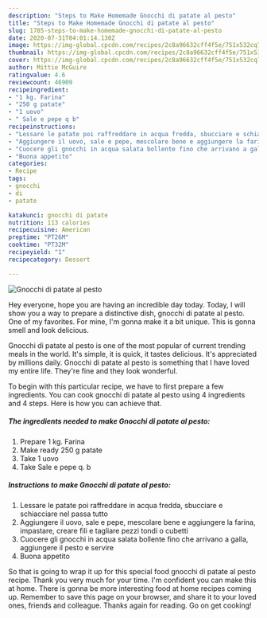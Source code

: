 ```yaml
---
description: "Steps to Make Homemade Gnocchi di patate al pesto"
title: "Steps to Make Homemade Gnocchi di patate al pesto"
slug: 1785-steps-to-make-homemade-gnocchi-di-patate-al-pesto
date: 2020-07-31T04:01:14.130Z
image: https://img-global.cpcdn.com/recipes/2c8a96632cff4f5e/751x532cq70/gnocchi-di-patate-al-pesto-recipe-main-photo.jpg
thumbnail: https://img-global.cpcdn.com/recipes/2c8a96632cff4f5e/751x532cq70/gnocchi-di-patate-al-pesto-recipe-main-photo.jpg
cover: https://img-global.cpcdn.com/recipes/2c8a96632cff4f5e/751x532cq70/gnocchi-di-patate-al-pesto-recipe-main-photo.jpg
author: Mittie McGuire
ratingvalue: 4.6
reviewcount: 46909
recipeingredient:
- "1 kg. Farina"
- "250 g patate"
- "1 uovo"
- " Sale e pepe q b"
recipeinstructions:
- "Lessare le patate poi raffreddare in acqua fredda, sbucciare e schiacciare nel passa tutto"
- "Aggiungere il uovo, sale e pepe, mescolare bene e aggiungere la farina, impastare, creare fili e tagliare pezzi tondi o cubetti"
- "Cuocere gli gnocchi in acqua salata bollente fino che arrivano a galla, aggiungere il pesto e servire"
- "Buona appetito"
categories:
- Recipe
tags:
- gnocchi
- di
- patate

katakunci: gnocchi di patate 
nutrition: 113 calories
recipecuisine: American
preptime: "PT26M"
cooktime: "PT32M"
recipeyield: "1"
recipecategory: Dessert

---
```



![Gnocchi di patate al pesto](https://img-global.cpcdn.com/recipes/2c8a96632cff4f5e/751x532cq70/gnocchi-di-patate-al-pesto-recipe-main-photo.jpg)

Hey everyone, hope you are having an incredible day today. Today, I will show you a way to prepare a distinctive dish, gnocchi di patate al pesto. One of my favorites. For mine, I'm gonna make it a bit unique. This is gonna smell and look delicious.

Gnocchi di patate al pesto is one of the most popular of current trending meals in the world. It's simple, it is quick, it tastes delicious. It's appreciated by millions daily. Gnocchi di patate al pesto is something that I have loved my entire life. They're fine and they look wonderful.




To begin with this particular recipe, we have to first prepare a few ingredients. You can cook gnocchi di patate al pesto using 4 ingredients and 4 steps. Here is how you can achieve that.

<!--inarticleads1-->

##### The ingredients needed to make Gnocchi di patate al pesto:

1. Prepare 1 kg. Farina
1. Make ready 250 g patate
1. Take 1 uovo
1. Take  Sale e pepe q. b




<!--inarticleads2-->

##### Instructions to make Gnocchi di patate al pesto:

1. Lessare le patate poi raffreddare in acqua fredda, sbucciare e schiacciare nel passa tutto
1. Aggiungere il uovo, sale e pepe, mescolare bene e aggiungere la farina, impastare, creare fili e tagliare pezzi tondi o cubetti
1. Cuocere gli gnocchi in acqua salata bollente fino che arrivano a galla, aggiungere il pesto e servire
1. Buona appetito




So that is going to wrap it up for this special food gnocchi di patate al pesto recipe. Thank you very much for your time. I'm confident you can make this at home. There is gonna be more interesting food at home recipes coming up. Remember to save this page on your browser, and share it to your loved ones, friends and colleague. Thanks again for reading. Go on get cooking!
